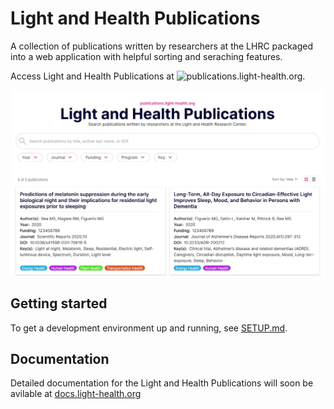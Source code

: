 # Light and Health Publications

A collection of publications written by researchers at the LHRC packaged into a web application with helpful sorting and seraching features.

Access Light and Health Publications at ![publications.light-health.org](https://publications.light-health.org).


![CS Calculator 2.0 promo image](assets/img/promo.png)

## Getting started

To get a development environment up and running, see [SETUP.md](./SETUP.md).

## Documentation

Detailed documentation for the Light and Health Publications will soon be avilable at [docs.light-health.org](https://docs.light-health.org/publications)
